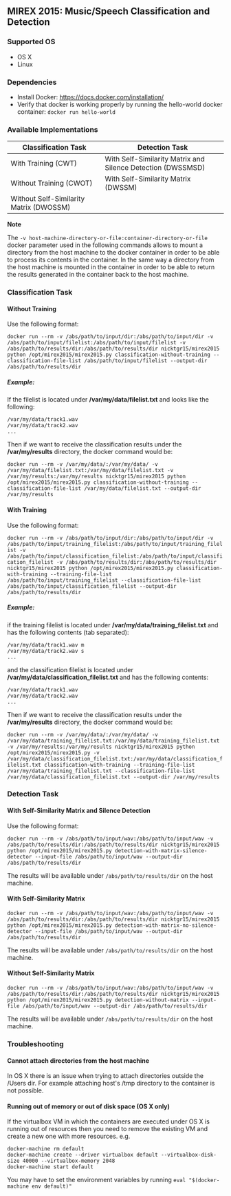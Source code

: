## MIREX 2015: Music/Speech Classification and Detection

### Supported OS

* OS X
* Linux

### Dependencies

* Install Docker: https://docs.docker.com/installation/
* Verify that docker is working properly by running the hello-world docker container: ```docker run hello-world```

### Available Implementations

Classification Task  | Detection Task
-------------  | -------------
With Training  (CWT) | With Self-Similarity Matrix and Silence Detection (DWSSMSD)
Without Training (CWOT)  | With Self-Similarity Matrix (DWSSM)
 | Without Self-Similarity Matrix (DWOSSM)

**Note**

The ```-v host-machine-directory-or-file:container-directory-or-file``` docker parameter used in the following commands allows to mount a directory from the host machine to the docker container in order to be able to process its contents in the container. In the same way a directory from the host machine is mounted in the container in order to be able to return the results generated in the container back to the host machine.  

### Classification Task
#### Without Training

Use the following format:

```docker run --rm -v /abs/path/to/input/dir:/abs/path/to/input/dir -v /abs/path/to/input/filelist:/abs/path/to/input/filelist -v /abs/path/to/results/dir:/abs/path/to/results/dir nicktgr15/mirex2015 python /opt/mirex2015/mirex2015.py classification-without-training --classification-file-list /abs/path/to/input/filelist --output-dir /abs/path/to/results/dir```

##### Example:

If the filelist is located under **/var/my/data/filelist.txt** and looks like the following:
```
/var/my/data/track1.wav
/var/my/data/track2.wav
...
```
Then if we want to receive the classification results under the **/var/my/results** directory, the docker command would be:

```docker run --rm -v /var/my/data/:/var/my/data/ -v /var/my/data/filelist.txt:/var/my/data/filelist.txt -v /var/my/results:/var/my/results nicktgr15/mirex2015 python /opt/mirex2015/mirex2015.py classification-without-training --classification-file-list /var/my/data/filelist.txt --output-dir /var/my/results```

#### With Training

Use the following format:

```docker run --rm -v /abs/path/to/input/dir:/abs/path/to/input/dir -v /abs/path/to/input/training_filelist:/abs/path/to/input/training_filelist -v /abs/path/to/input/classification_filelist:/abs/path/to/input/classification_filelist -v /abs/path/to/results/dir:/abs/path/to/results/dir nicktgr15/mirex2015 python /opt/mirex2015/mirex2015.py classification-with-training --training-file-list /abs/path/to/input/training_filelist --classification-file-list /abs/path/to/input/classification_filelist --output-dir /abs/path/to/results/dir```

##### Example:

if the training filelist is located under **/var/my/data/training_filelist.txt** and has the following contents (tab separated):
```
/var/my/data/track1.wav m
/var/my/data/track2.wav s
...
```
and the classification filelist is located under **/var/my/data/classification_filelist.txt** and has the following contents:
```
/var/my/data/track1.wav
/var/my/data/track2.wav
...
```
Then if we want to receive the classification results under the **/var/my/results** directory, the docker command would be:

```docker run --rm -v /var/my/data/:/var/my/data/ -v /var/my/data/training_filelist.txt:/var/my/data/training_filelist.txt -v /var/my/results:/var/my/results nicktgr15/mirex2015 python /opt/mirex2015/mirex2015.py -v /var/my/data/classification_filelist.txt:/var/my/data/classification_filelist.txt classification-with-training --training-file-list /var/my/data/training_filelist.txt --classification-file-list /var/my/data/classification_filelist.txt --output-dir /var/my/results```

### Detection Task

#### With Self-Similarity Matrix and Silence Detection

Use the following format:

```docker run --rm -v /abs/path/to/input/wav:/abs/path/to/input/wav -v /abs/path/to/results/dir:/abs/path/to/results/dir nicktgr15/mirex2015 python /opt/mirex2015/mirex2015.py detection-with-matrix-silence-detector --input-file /abs/path/to/input/wav --output-dir /abs/path/to/results/dir```

The results will be available under ```/abs/path/to/results/dir``` on the host machine.

#### With Self-Similarity Matrix

```docker run --rm -v /abs/path/to/input/wav:/abs/path/to/input/wav -v /abs/path/to/results/dir:/abs/path/to/results/dir nicktgr15/mirex2015 python /opt/mirex2015/mirex2015.py detection-with-matrix-no-silence-detector --input-file /abs/path/to/input/wav --output-dir /abs/path/to/results/dir```

The results will be available under ```/abs/path/to/results/dir``` on the host machine.

#### Without Self-Similarity Matrix

```docker run --rm -v /abs/path/to/input/wav:/abs/path/to/input/wav -v /abs/path/to/results/dir:/abs/path/to/results/dir nicktgr15/mirex2015 python /opt/mirex2015/mirex2015.py detection-without-matrix --input-file /abs/path/to/input/wav --output-dir /abs/path/to/results/dir```

The results will be available under ```/abs/path/to/results/dir``` on the host machine.

### Troubleshooting

#### Cannot attach directories from the host machine
In OS X there is an issue when trying to attach directories outside the /Users dir. For example attaching host's /tmp directory to the container is not possible.

#### Running out of memory or out of disk space (OS X only)
If the virtualbox VM in which the containers are executed under OS X is running out of resources then you need to remove the existing VM and create a new one with more resources. e.g.
```
docker-machine rm default
docker-machine create --driver virtualbox default --virtualbox-disk-size 40000 --virtualbox-memory 2048
docker-machine start default
```
You may have to set the environment variables by running ```eval "$(docker-machine env default)"```
